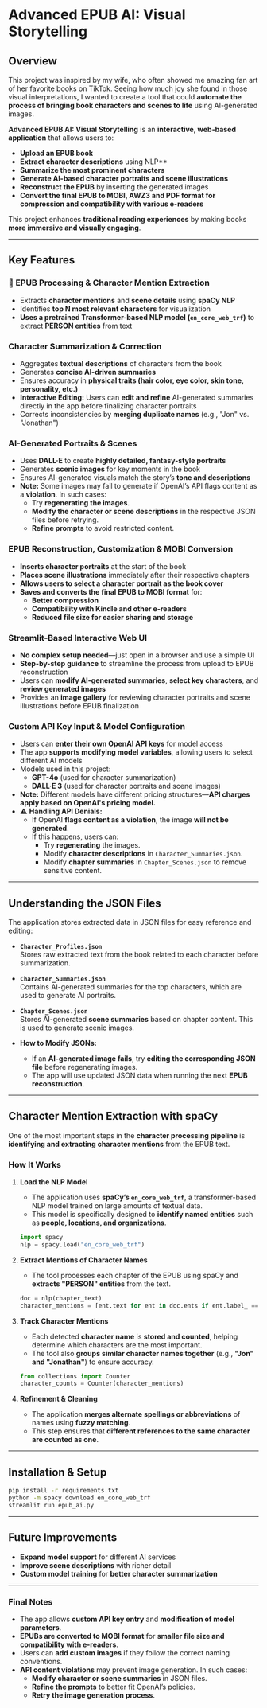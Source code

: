 # **Advanced EPUB AI: Visual Storytelling**

## **Overview**
This project was inspired by my wife, who often showed me amazing fan art of her favorite books on TikTok. Seeing how much joy she found in those visual interpretations, I wanted to create a tool that could **automate the process of bringing book characters and scenes to life** using AI-generated images.   

**Advanced EPUB AI: Visual Storytelling** is an **interactive, web-based application** that allows users to:
- **Upload an EPUB book**
- **Extract character descriptions** using NLP**
- **Summarize the most prominent characters**
- **Generate AI-based character portraits and scene illustrations**
- **Reconstruct the EPUB** by inserting the generated images
- **Convert the final EPUB to MOBI, AWZ3 and PDF format for compression and compatibility with various e-readers**  

This project enhances **traditional reading experiences** by making books **more immersive and visually engaging**.

---

## **Key Features**

### 📖 EPUB Processing & Character Mention Extraction  
- Extracts **character mentions** and **scene details** using **spaCy NLP**
- Identifies **top N most relevant characters** for visualization  
- **Uses a pretrained Transformer-based NLP model (`en_core_web_trf`)** to extract **PERSON entities** from text  

### **Character Summarization & Correction**
- Aggregates **textual descriptions** of characters from the book  
- Generates **concise AI-driven summaries**
- Ensures accuracy in **physical traits (hair color, eye color, skin tone, personality, etc.)**  
- **Interactive Editing:** Users can **edit and refine** AI-generated summaries directly in the app before finalizing character portraits  
- Corrects inconsistencies by **merging duplicate names** (e.g., "Jon" vs. "Jonathan")  

### AI-Generated Portraits & Scenes  
- Uses **DALL·E** to create **highly detailed, fantasy-style portraits**
- Generates **scenic images** for key moments in the book
- Ensures AI-generated visuals match the story’s **tone and descriptions**
- **Note:** Some images may fail to generate if OpenAI’s API flags content as a **violation**. In such cases:
  - Try **regenerating the images**.
  - **Modify the character or scene descriptions** in the respective JSON files before retrying.
  - **Refine prompts** to avoid restricted content.

### **EPUB Reconstruction, Customization & MOBI Conversion**
- **Inserts character portraits** at the start of the book  
- **Places scene illustrations** immediately after their respective chapters  
- **Allows users to select a character portrait as the book cover**  
- **Saves and converts the final EPUB to MOBI format** for:
  - **Better compression**
  - **Compatibility with Kindle and other e-readers**
  - **Reduced file size for easier sharing and storage**  

### **Streamlit-Based Interactive Web UI**
- **No complex setup needed**—just open in a browser and use a simple UI  
- **Step-by-step guidance** to streamline the process from upload to EPUB reconstruction  
- Users can **modify AI-generated summaries**, **select key characters**, and **review generated images**  
- Provides an **image gallery** for reviewing character portraits and scene illustrations before EPUB finalization  

### **Custom API Key Input & Model Configuration**
- Users can **enter their own OpenAI API keys** for model access  
- The app **supports modifying model variables**, allowing users to select different AI models  
- Models used in this project:
  - **GPT-4o** (used for character summarization)
  - **DALL·E 3** (used for character portraits and scene images)
- **Note:** Different models have different pricing structures—**API charges apply based on OpenAI's pricing model.**  
- ⚠ **Handling API Denials:**  
  - If OpenAI **flags content as a violation**, the image **will not be generated**.  
  - If this happens, users can:
    - Try **regenerating** the images.
    - Modify **character descriptions** in `Character_Summaries.json`.
    - Modify **chapter summaries** in `Chapter_Scenes.json` to remove sensitive content.

---

## **Understanding the JSON Files**
The application stores extracted data in JSON files for easy reference and editing:

- **`Character_Profiles.json`**  
  Stores raw extracted text from the book related to each character before summarization.

- **`Character_Summaries.json`**  
  Contains AI-generated summaries for the top characters, which are used to generate AI portraits.

- **`Chapter_Scenes.json`**  
  Stores AI-generated **scene summaries** based on chapter content. This is used to generate scenic images.

- **How to Modify JSONs:**  
  - If an **AI-generated image fails**, try **editing the corresponding JSON file** before regenerating images.  
  - The app will use updated JSON data when running the next **EPUB reconstruction**.  

---

## **Character Mention Extraction with spaCy**
One of the most important steps in the **character processing pipeline** is **identifying and extracting character mentions** from the EPUB text.

### **How It Works**
1. **Load the NLP Model**  
   - The application uses **spaCy’s `en_core_web_trf`**, a transformer-based NLP model trained on large amounts of textual data.  
   - This model is specifically designed to **identify named entities** such as **people, locations, and organizations**.
   ```python
   import spacy
   nlp = spacy.load("en_core_web_trf")
   ```

2. **Extract Mentions of Character Names**
   - The tool processes each chapter of the EPUB using spaCy and **extracts "PERSON" entities** from the text.
   ```python
   doc = nlp(chapter_text)
   character_mentions = [ent.text for ent in doc.ents if ent.label_ == "PERSON"]
   ```

3. **Track Character Mentions**
   - Each detected **character name** is **stored and counted**, helping determine which characters are the most important.
   - The tool also **groups similar character names together** (e.g., **"Jon" and "Jonathan"**) to ensure accuracy.
   ```python
   from collections import Counter
   character_counts = Counter(character_mentions)
   ```

4. **Refinement & Cleaning**
   - The application **merges alternate spellings or abbreviations** of names using **fuzzy matching**.
   - This step ensures that **different references to the same character are counted as one**.

---

## **Installation & Setup**
```bash
pip install -r requirements.txt
python -m spacy download en_core_web_trf
streamlit run epub_ai.py
```

---

## **Future Improvements**
- **Expand model support** for different AI services  
- **Improve scene descriptions** with richer detail  
- **Custom model training** for **better character summarization**  

---

### **Final Notes**
- The app allows **custom API key entry** and **modification of model parameters**.  
- **EPUBs are converted to MOBI format** for **smaller file size and compatibility with e-readers**.  
- Users can **add custom images** if they follow the correct naming conventions.  
- **API content violations** may prevent image generation. In such cases:
  - **Modify character or scene summaries** in JSON files.
  - **Refine the prompts** to better fit OpenAI’s policies.
  - **Retry the image generation process**.
